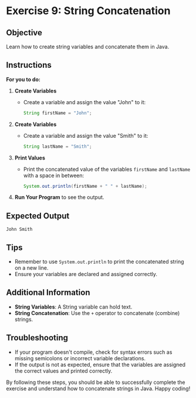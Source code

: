 # Exercise 9: String Concatenation

## Objective
Learn how to create string variables and concatenate them in Java.

## Instructions

**For you to do:**

1. **Create Variables**
    - Create a variable and assign the value "John" to it:
      ```java
      String firstName = "John";
      ```

2. **Create Variables**
    - Create a variable and assign the value "Smith" to it:
      ```java
      String lastName = "Smith";
      ```

3. **Print Values**
    - Print the concatenated value of the variables `firstName` and `lastName` with a space in between:
      ```java
      System.out.println(firstName + " " + lastName);
      ```

4. **Run Your Program** to see the output.

## Expected Output
```
John Smith
```

## Tips
- Remember to use `System.out.println` to print the concatenated string on a new line.
- Ensure your variables are declared and assigned correctly.

## Additional Information
- **String Variables**: A String variable can hold text.
- **String Concatenation**: Use the `+` operator to concatenate (combine) strings.

## Troubleshooting
- If your program doesn't compile, check for syntax errors such as missing semicolons or incorrect variable declarations.
- If the output is not as expected, ensure that the variables are assigned the correct values and printed correctly.

By following these steps, you should be able to successfully complete the exercise and understand how to concatenate strings in Java. Happy coding!
